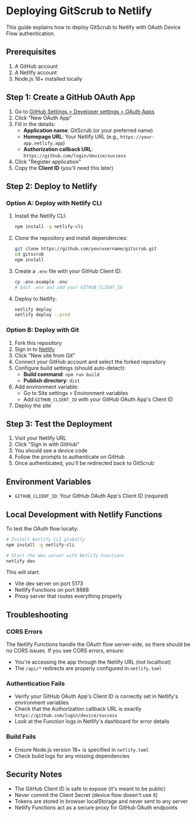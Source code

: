 # Deploying GitScrub to Netlify

This guide explains how to deploy GitScrub to Netlify with OAuth Device Flow authentication.

## Prerequisites

1. A GitHub account
2. A Netlify account
3. Node.js 18+ installed locally

## Step 1: Create a GitHub OAuth App

1. Go to [GitHub Settings > Developer settings > OAuth Apps](https://github.com/settings/developers)
2. Click "New OAuth App"
3. Fill in the details:
   - **Application name**: GitScrub (or your preferred name)
   - **Homepage URL**: Your Netlify URL (e.g., `https://your-app.netlify.app`)
   - **Authorization callback URL**: `https://github.com/login/device/success`
4. Click "Register application"
5. Copy the **Client ID** (you'll need this later)

## Step 2: Deploy to Netlify

### Option A: Deploy with Netlify CLI

1. Install the Netlify CLI:
   ```bash
   npm install -g netlify-cli
   ```

2. Clone the repository and install dependencies:
   ```bash
   git clone https://github.com/yourusername/gitscrub.git
   cd gitscrub
   npm install
   ```

3. Create a `.env` file with your GitHub Client ID:
   ```bash
   cp .env.example .env
   # Edit .env and add your GITHUB_CLIENT_ID
   ```

4. Deploy to Netlify:
   ```bash
   netlify deploy
   netlify deploy --prod
   ```

### Option B: Deploy with Git

1. Fork this repository
2. Sign in to [Netlify](https://app.netlify.com)
3. Click "New site from Git"
4. Connect your GitHub account and select the forked repository
5. Configure build settings (should auto-detect):
   - **Build command**: `npm run build`
   - **Publish directory**: `dist`
6. Add environment variable:
   - Go to Site settings > Environment variables
   - Add `GITHUB_CLIENT_ID` with your GitHub OAuth App's Client ID
7. Deploy the site

## Step 3: Test the Deployment

1. Visit your Netlify URL
2. Click "Sign in with GitHub"
3. You should see a device code
4. Follow the prompts to authenticate on GitHub
5. Once authenticated, you'll be redirected back to GitScrub

## Environment Variables

- `GITHUB_CLIENT_ID`: Your GitHub OAuth App's Client ID (required)

## Local Development with Netlify Functions

To test the OAuth flow locally:

```bash
# Install Netlify CLI globally
npm install -g netlify-cli

# Start the dev server with Netlify Functions
netlify dev
```

This will start:
- Vite dev server on port 5173
- Netlify Functions on port 8888
- Proxy server that routes everything properly

## Troubleshooting

### CORS Errors
The Netlify Functions handle the OAuth flow server-side, so there should be no CORS issues. If you see CORS errors, ensure:
- You're accessing the app through the Netlify URL (not localhost)
- The `/api/*` redirects are properly configured in `netlify.toml`

### Authentication Fails
- Verify your GitHub OAuth App's Client ID is correctly set in Netlify's environment variables
- Check that the Authorization callback URL is exactly `https://github.com/login/device/success`
- Look at the Function logs in Netlify's dashboard for error details

### Build Fails
- Ensure Node.js version 18+ is specified in `netlify.toml`
- Check build logs for any missing dependencies

## Security Notes

- The GitHub Client ID is safe to expose (it's meant to be public)
- Never commit the Client Secret (device flow doesn't use it)
- Tokens are stored in browser localStorage and never sent to any server
- Netlify Functions act as a secure proxy for GitHub OAuth endpoints